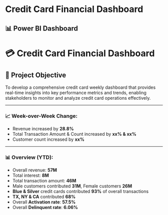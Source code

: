 # Credit Card Financial Dashboard  

## 📊 Power BI Dashboard  
# 💳 Credit Card Financial Dashboard  

## 📌 Project Objective  
To develop a comprehensive credit card weekly dashboard that provides real-time insights into key performance metrics and trends, 
enabling stakeholders to monitor and analyze credit card operations effectively.  

---

### 📈 Week-over-Week Change:
- Revenue increased by **28.8%**
- Total Transaction Amount & Count increased by **xx% & xx%**
- Customer count increased by **xx%**

---

### 📊 Overview (YTD):
- Overall revenue: **57M**
- Total interest: **8M**
- Total transaction amount: **46M**
- Male customers contributed **31M**, Female customers **26M**
- **Blue & Silver** credit cards contributed **93%** of overall transactions
- **TX, NY & CA** contributed **68%**
- Overall **Activation rate**: **57.5%**
- Overall **Delinquent rate**: **6.06%**


